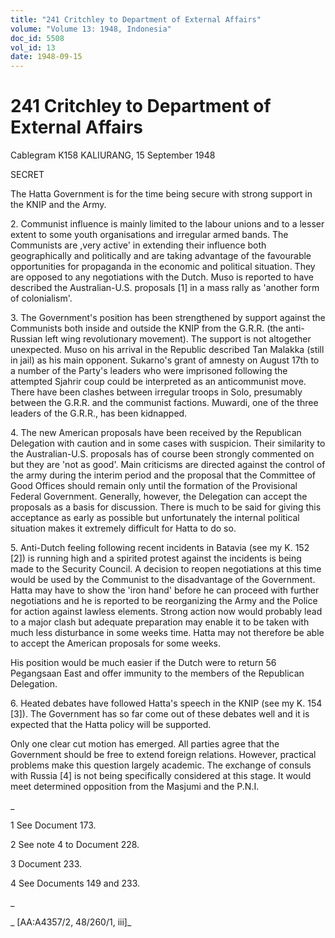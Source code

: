 ```yaml
---
title: "241 Critchley to Department of External Affairs"
volume: "Volume 13: 1948, Indonesia"
doc_id: 5508
vol_id: 13
date: 1948-09-15
---
```


# 241 Critchley to Department of External Affairs

Cablegram K158 KALIURANG, 15 September 1948

SECRET

The Hatta Government is for the time being secure with strong support in the KNIP and the Army.

2\. Communist influence is mainly limited to the labour unions and to a lesser extent to some youth organisations and irregular armed bands. The Communists are ,very active' in extending their influence both geographically and politically and are taking advantage of the favourable opportunities for propaganda in the economic and political situation. They are opposed to any negotiations with the Dutch. Muso is reported to have described the Australian-U.S. proposals [1] in a mass rally as 'another form of colonialism'.

3\. The Government's position has been strengthened by support against the Communists both inside and outside the KNIP from the G.R.R. (the anti-Russian left wing revolutionary movement). The support is not altogether unexpected. Muso on his arrival in the Republic described Tan Malakka (still in jail) as his main opponent. Sukarno's grant of amnesty on August 17th to a number of the Party's leaders who were imprisoned following the attempted Sjahrir coup could be interpreted as an anticommunist move. There have been clashes between irregular troops in Solo, presumably between the G.R.R. and the communist factions. Muwardi, one of the three leaders of the G.R.R., has been kidnapped.

4\. The new American proposals have been received by the Republican Delegation with caution and in some cases with suspicion. Their similarity to the Australian-U.S. proposals has of course been strongly commented on but they are 'not as good'. Main criticisms are directed against the control of the army during the interim period and the proposal that the Committee of Good Offices should remain only until the formation of the Provisional Federal Government. Generally, however, the Delegation can accept the proposals as a basis for discussion. There is much to be said for giving this acceptance as early as possible but unfortunately the internal political situation makes it extremely difficult for Hatta to do so.

5\. Anti-Dutch feeling following recent incidents in Batavia (see my K. 152 [2]) is running high and a spirited protest against the incidents is being made to the Security Council. A decision to reopen negotiations at this time would be used by the Communist to the disadvantage of the Government. Hatta may have to show the 'iron hand' before he can proceed with further negotiations and he is reported to be reorganizing the Army and the Police for action against lawless elements. Strong action now would probably lead to a major clash but adequate preparation may enable it to be taken with much less disturbance in some weeks time. Hatta may not therefore be able to accept the American proposals for some weeks.

His position would be much easier if the Dutch were to return 56 Pegangsaan East and offer immunity to the members of the Republican Delegation.

6\. Heated debates have followed Hatta's speech in the KNIP (see my K. 154 [3]). The Government has so far come out of these debates well and it is expected that the Hatta policy will be supported.

Only one clear cut motion has emerged. All parties agree that the Government should be free to extend foreign relations. However, practical problems make this question largely academic. The exchange of consuls with Russia [4] is not being specifically considered at this stage. It would meet determined opposition from the Masjumi and the P.N.I.

_

1 See Document 173.

2 See note 4 to Document 228.

3 Document 233.

4 See Documents 149 and 233.

_

_ [AA:A4357/2, 48/260/1, iii]_
